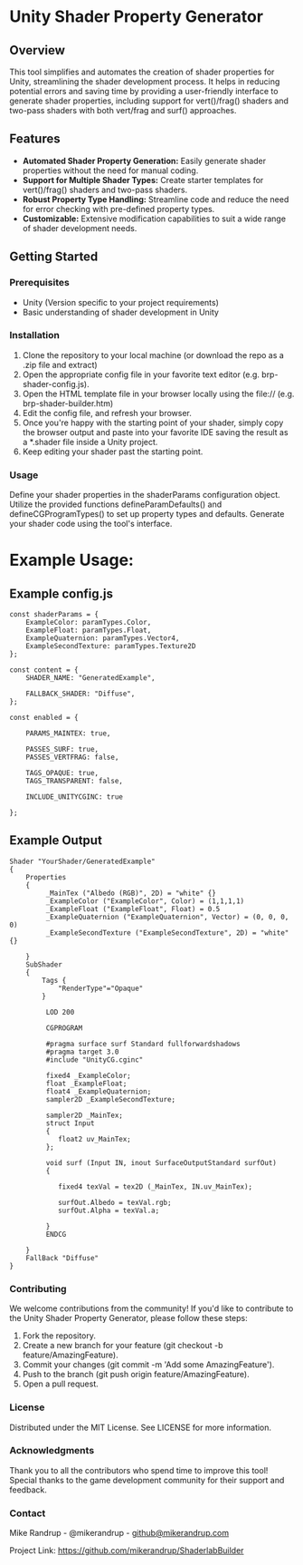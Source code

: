 # Unity Shader Property Generator

## Overview

This tool simplifies and automates the creation of shader properties for Unity, streamlining the shader development process. It helps in reducing potential errors and saving time by providing a user-friendly interface to generate shader properties, including support for vert()/frag() shaders and two-pass shaders with both vert/frag and surf() approaches.

## Features

- **Automated Shader Property Generation:** Easily generate shader properties without the need for manual coding.
- **Support for Multiple Shader Types:** Create starter templates for vert()/frag() shaders and two-pass shaders.
- **Robust Property Type Handling:** Streamline code and reduce the need for error checking with pre-defined property types.
- **Customizable:** Extensive modification capabilities to suit a wide range of shader development needs.

## Getting Started

### Prerequisites

- Unity (Version specific to your project requirements)
- Basic understanding of shader development in Unity

### Installation

1. Clone the repository to your local machine (or download the repo as a .zip file and extract)
2. Open the appropriate config file in your favorite text editor (e.g. brp-shader-config.js).
3. Open the HTML template file in your browser locally using the file:// (e.g. brp-shader-builder.htm)
4. Edit the config file, and refresh your browser.
5. Once you're happy with the starting point of your shader, simply copy the browser output and paste into your favorite IDE saving the result as a *.shader file inside a Unity project.
6. Keep editing your shader past the starting point.

### Usage
Define your shader properties in the shaderParams configuration object.
Utilize the provided functions defineParamDefaults() and defineCGProgramTypes() to set up property types and defaults.
Generate your shader code using the tool's interface.

# Example Usage:


## Example config.js
```
const shaderParams = {
    ExampleColor: paramTypes.Color,
    ExampleFloat: paramTypes.Float,
    ExampleQuaternion: paramTypes.Vector4,
    ExampleSecondTexture: paramTypes.Texture2D
};

const content = {
    SHADER_NAME: "GeneratedExample",

    FALLBACK_SHADER: "Diffuse",
};

const enabled = {

    PARAMS_MAINTEX: true,

    PASSES_SURF: true,
    PASSES_VERTFRAG: false,

    TAGS_OPAQUE: true,
    TAGS_TRANSPARENT: false,

    INCLUDE_UNITYCGINC: true

};
```

## Example Output
```
Shader "YourShader/GeneratedExample"
{
    Properties
    {
         _MainTex ("Albedo (RGB)", 2D) = "white" {}
         _ExampleColor ("ExampleColor", Color) = (1,1,1,1)
         _ExampleFloat ("ExampleFloat", Float) = 0.5
         _ExampleQuaternion ("ExampleQuaternion", Vector) = (0, 0, 0, 0)
         _ExampleSecondTexture ("ExampleSecondTexture", 2D) = "white" {}

    }
    SubShader
    {
        Tags {
            "RenderType"="Opaque"
        }

         LOD 200

         CGPROGRAM

         #pragma surface surf Standard fullforwardshadows
         #pragma target 3.0
         #include "UnityCG.cginc"

         fixed4 _ExampleColor;
         float _ExampleFloat;
         float4 _ExampleQuaternion;
         sampler2D _ExampleSecondTexture;

         sampler2D _MainTex;
         struct Input
         {
            float2 uv_MainTex;
         };

         void surf (Input IN, inout SurfaceOutputStandard surfOut)
         {

            fixed4 texVal = tex2D (_MainTex, IN.uv_MainTex);

            surfOut.Albedo = texVal.rgb;
            surfOut.Alpha = texVal.a;

         }
         ENDCG

    }
    FallBack "Diffuse"
}
```



### Contributing
We welcome contributions from the community! If you'd like to contribute to the Unity Shader Property Generator, please follow these steps:

1. Fork the repository.
2. Create a new branch for your feature (git checkout -b feature/AmazingFeature).
3. Commit your changes (git commit -m 'Add some AmazingFeature').
4. Push to the branch (git push origin feature/AmazingFeature).
5. Open a pull request.

### License
Distributed under the MIT License. See LICENSE for more information.

### Acknowledgments
Thank you to all the contributors who spend time to improve this tool!
Special thanks to the game development community for their support and feedback.

### Contact
Mike Randrup - @mikerandrup - github@mikerandrup.com

Project Link: https://github.com/mikerandrup/ShaderlabBuilder
